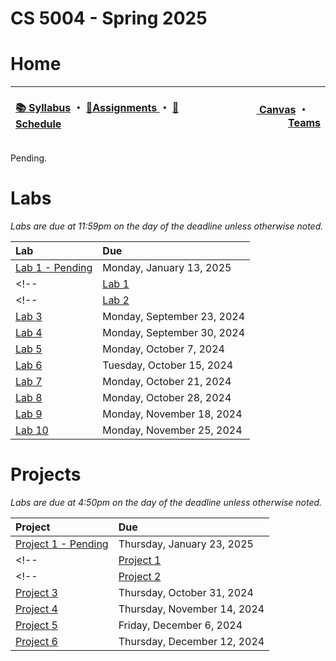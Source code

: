 # CS 5004 - Spring 2025
# Home

<table>
<thead>
<tr>
<th width="1000px">
<p align="left">
<a href="https://github.com/CS-5004-Spring-2025/Website/blob/main/Syllabus.md">📚 Syllabus</a> 
・
<a href="https://github.com/CS-5004-Spring-2025/Website/blob/main/Assignments.md">🎯Assignments </a>
・
<a href="https://github.com/CS-5004-Spring-2025/Website/blob/main/Schedule.md">📆Schedule </a>
</th>
</p>

<th width="500px">
<p align="right">
<a href="https://northeastern.instructure.com/courses/206427">
<img height="15" src="https://encrypted-tbn0.gstatic.com/images?q=tbn:ANd9GcS01M7s52LIEYfk7SBpDgMLW-EcwM1JzO3N1A&s"/> 
Canvas</a>  
・
<a href="https://teams.microsoft.com/l/team/19%3AYCGd8c06mCpPM0Vhh1QwLDxMrUZaDTLE3WjsQAXfRD41%40thread.tacv2/conversations?groupId=56de66f9-8448-4beb-98b5-7b8d7bbf193d&tenantId=a8eec281-aaa3-4dae-ac9b-9a398b9215e7"/><img height="15" src="https://cdn-dynmedia-1.microsoft.com/is/content/microsoftcorp/Icon-Teams-28x281?resMode=sharp2&op_usm=1.5,0.65,15,0&qlt=85"/> Teams</a></th>
</tr>
</thead>
</table>

Pending. 

# Labs
*Labs are due at 11:59pm on the day of the deadline unless otherwise noted.*

| Lab | Due |
| :- | :- |
| [Lab 1 - Pending]() | Monday, January 13, 2025 |
<!-- | [Lab 1](https://github.com/CS-5004-Spring-2025/Lab1/blob/main/README.md) | Monday, January 13, 2025 | -->
<!-- | [Lab 2](https://github.com/CS-5001-Fall-2024/Assignments/blob/main/Lab2.md) | Monday, September 16, 2024 |
| [Lab 3](https://github.com/CS-5001-Fall-2024/Assignments/blob/main/Lab3.md) | Monday, September 23, 2024 |
| [Lab 4](https://github.com/CS-5001-Fall-2024/Assignments/blob/main/Lab4.md) | Monday, September 30, 2024 |
| [Lab 5](https://github.com/CS-5001-Fall-2024/Assignments/blob/main/Lab5.md) | Monday, October 7, 2024 |
| [Lab 6](https://github.com/CS-5001-Fall-2024/Assignments/blob/main/Lab6.md) | Tuesday, October 15, 2024 |
| [Lab 7](https://github.com/CS-5001-Fall-2024/Assignments/blob/main/Lab7.md) | Monday, October 21, 2024 |
| [Lab 8](https://github.com/CS-5001-Fall-2024/Assignments/blob/main/Lab8.md) | Monday, October 28, 2024 |
| [Lab 9](https://github.com/CS-5001-Fall-2024/Assignments/blob/main/Lab9.md) | Monday, November 18, 2024 |
| [Lab 10](https://github.com/CS-5001-Fall-2024/Assignments/blob/main/Lab10.md) | Monday, November 25, 2024 | -->

# Projects
*Labs are due at 4:50pm on the day of the deadline unless otherwise noted.*

| Project | Due |
| :- | :- |
| [Project 1 - Pending]() | Thursday, January 23, 2025 |
<!-- | [Project 1](https://github.com/CS-5004-Spring-2025/Project1/blob/main/README.md) | Thursday, January 23, 2025 | -->
<!-- | [Project 2](https://github.com/CS-5001-Fall-2024/Assignments/blob/main/Project2.md) | Thursday, October 10, 2024 |
| [Project 3](https://github.com/CS-5001-Fall-2024/Assignments/blob/main/Project3.md) | Thursday, October 31, 2024 |
| [Project 4](https://github.com/CS-5001-Fall-2024/Assignments/blob/main/Project4.md) | Thursday, November 14, 2024 |
| [Project 5](https://github.com/CS-5001-Fall-2024/Assignments/blob/main/Project5.md) | Friday, December 6, 2024 |
| [Project 6](https://github.com/CS-5001-Fall-2024/Assignments/blob/main/Project6.md) | Thursday, December 12, 2024 | -->

